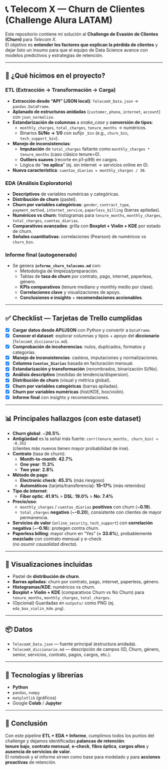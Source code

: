 # 📞 Telecom X — Churn de Clientes (Challenge Alura LATAM)

Este repositorio contiene mi solución al **Challenge de Evasión de Clientes (Churn)** para *Telecom X*.  
El objetivo es **entender los factores que explican la pérdida de clientes** y dejar listo un insumo para que el equipo de Data Science avance con modelos predictivos y estrategias de retención.

---

## 🧩 ¿Qué hicimos en el proyecto?

### ETL (Extracción → Transformación → Carga)
- **Extracción desde “API” (JSON local)**: `TelecomX_Data.json` → `pandas.DataFrame`.
- **Aplanado de estructuras anidadas** (`customer`, `phone`, `internet`, `account`) con `json_normalize`.
- **Estandarización de columnas** a *snake_case* y **conversión de tipos**:
  - `monthly_charges`, `total_charges`, `tenure_months` → numéricos.
  - Binarios **Sí/No → 1/0** con sufijo `_bin` (e.g., `churn_bin`, `tech_support_bin`).
- **Manejo de inconsistencias**:
  - **Imputación** de `total_charges` faltante como `monthly_charges * tenure_months` (caso clásico tenure=0).
  - **Outliers suaves** (recorte en p1–p99) en cargos.
  - Lógica de “**no aplica**” (ej. sin internet → servicios online en 0).
- **Nueva característica**: `cuentas_diarias = monthly_charges / 30`.

### EDA (Análisis Exploratorio)
- **Descriptivos** de variables numéricas y categóricas.
- **Distribución de churn** (pastel).
- **Churn por variables categóricas**: `gender`, `contract_type`, `payment_method`, `internet_service`, `paperless_billing` (barras apiladas).
- **Numéricos vs churn**: histogramas para `tenure_months`, `monthly_charges`, `total_charges`, `cuentas_diarias`.
- **Comparativos avanzados**: grilla con **Boxplot + Violin + KDE** por estado de churn.
- **Señales cuantitativas**: correlaciones (Pearson) de numéricos vs `churn_bin`.

### Informe final (autogenerado)
- Se genera **`informe_churn_telecomx.md`** con:
  - Metodología de limpieza/preparación.
  - Tablas de **tasa de churn** por contrato, pago, internet, paperless, género.
  - **KPIs comparativos** (tenure mediano y monthly medio por clase).
  - **Correlaciones clave** y visualizaciones de apoyo.
  - **Conclusiones e insights** + **recomendaciones accionables**.

---

## ✅ Checklist — Tarjetas de Trello cumplidas

- [x] **Cargar datos desde API/JSON** con Python y convertir a `DataFrame`.
- [x] **Conocer el dataset**: explorar columnas y tipos + apoyo del **diccionario** (`TelecomX_diccionario.md`).
- [x] **Comprobación de incoherencias**: nulos, duplicados, formatos y categorías.
- [x] **Manejo de inconsistencias**: casteos, imputaciones y normalizaciones.
- [x] **Columna `Cuentas_Diarias`** basada en facturación mensual.
- [x] **Estandarización y transformación** (renombrados, binarización Sí/No).
- [x] **Análisis descriptivo** (medidas de tendencia/dispersion).
- [x] **Distribución de churn** (visual y métrica global).
- [x] **Churn por variables categóricas** (barras apiladas).
- [x] **Churn por variables numéricas** (hist/KDE, box/violin).
- [x] **Informe final** con insights y recomendaciones.

---

## 📊 Principales hallazgos (con este dataset)

- **Churn global**: ~**26.5%**.
- **Antigüedad** es la señal más fuerte: `corr(tenure_months, churn_bin) ≈ -0.352`  
  (clientes más nuevos tienen mayor probabilidad de irse).
- **Contrato** (tasa de churn):
  - **Month-to-month**: **42.7%**
  - **One year**: **11.3%**
  - **Two year**: **2.8%**
- **Método de pago**:
  - **Electronic check**: **45.3%** (más riesgoso)
  - **Automáticos** (tarjeta/transferencia): **15–17%** (más retenidos)
- **Tipo de internet**:
  - **Fiber optic**: **41.9%** > **DSL**: **19.0%** > **No**: **7.4%**
- **Precio/uso**:
  - `monthly_charges` / `cuentas_diarias` **positivos** con churn (~**0.19**).
  - `total_charges` **negativo** (~**-0.20**), consistente con clientes de mayor permanencia.
- **Servicios de valor** (`online_security`, `tech_support`) con **correlación negativa** (~**-0.16**): protegen contra churn.
- **Paperless billing**: mayor churn en “Yes” (≈ **33.6%**), probablemente **mezclado** con contrato mensual y e-check  
  (*no asumir causalidad directa*).

---

## 🧪 Visualizaciones incluidas
- Pastel de **distribución de churn**.
- **Barras apiladas**: churn por contrato, pago, internet, paperless, género.
- **Histogramas/KDE**: numéricos vs churn.
- **Boxplot + Violin + KDE** (comparativos Churn vs No Churn) para `tenure_months`, `monthly_charges`, `total_charges`.
- (Opcional) Guardadas en `outputs/` como PNG (ej. `eda_box_violin_kde.png`).

---

## 📦 Datos

- `TelecomX_Data.json` — fuente principal (estructura anidada).
- `TelecomX_diccionario.md` — descripción de campos (ID, Churn, género, senior, servicios, contrato, pagos, cargos, etc.).

---

## 🧰 Tecnologías y librerías

- **Python**
- `pandas`, `numpy`
- `matplotlib` (gráficos)
- Google **Colab** / **Jupyter**

---

## 📌 Conclusión

Con este pipeline **ETL + EDA + Informe**, cumplimos todos los puntos del challenge y dejamos identificadas **palancas de retención**:  
**tenure bajo**, **contrato mensual**, **e-check**, **fibra óptica**, **cargos altos** y **ausencia de servicios de valor**.  
El notebook y el informe sirven como base para modelado y para **acciones proactivas** de retención.

